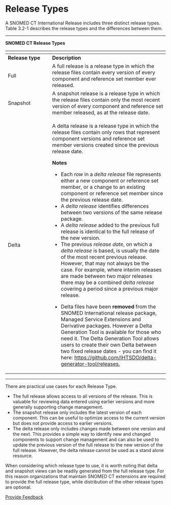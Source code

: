 # Release Types

A SNOMED CT International Release includes three distinct release types. Table 3.2-1 describes the release types and the differences between them.

***

**SNOMED CT Release Types**

<table data-header-hidden data-full-width="true"><thead><tr><th width="123.296875"></th><th></th></tr></thead><tbody><tr><td><strong>Release type</strong></td><td><strong>Description</strong></td></tr><tr><td>Full</td><td>A full release is a release type in which the release files contain every version of every component and reference set member ever released.</td></tr><tr><td>Snapshot</td><td>A snapshot release is a release type in which the release files contain only the most recent version of every component and reference set member released, as at the release date.</td></tr><tr><td>Delta</td><td><p>A delta release is a release type in which the release files contain only rows that represent component versions and reference set member versions created since the previous release date. </p><p></p><p><strong>Notes</strong></p><ul><li>Each <em>row</em> in a <em>delta release</em> file represents either a new component or reference set member, or a change to an existing component or reference set member since the previous release date.</li><li>A <em>delta release</em> identifies differences between two versions of the same release package. </li><li>A <em>delta release</em> added to the previous full release is identical to the full release of the new version.</li><li>The previous <em>release date</em>, on which a <em>delta release</em> is based, is usually the date of the most recent previous release. However, that may not always be the case. For example, where interim releases are made between two major releases there may be a combined <em>delta release</em> covering a period since a previous major release<em>.</em> </li></ul><ul><li>Delta files have been <strong>removed</strong> from the SNOMED International release package, Managed Service Extensions and Derivative packages.  However a Delta Generation Tool is available for those who need it. The Delta Generation Tool allows users to create their own Delta between two fixed release dates - you can find it here: <a href="https://github.com/IHTSDO/delta-generator-tool/releases">https://github.com/IHTSDO/delta-generator-tool/releases.</a></li></ul></td></tr></tbody></table>

***

There are practical use cases for each Release Type.

* The full release allows access to all versions of the release. This is valuable for reviewing data entered using earlier versions and more generally supporting change management.
* The snapshot release only includes the latest version of each component. This can be useful to optimize access to the current version but does not provide access to earlier versions.
* The delta release only includes changes made between one version and the next. This provides a simple way to identify new and changed components to support change management and can also be used to update the previous version of the full release to the new version of the full release. However, the delta release cannot be used as a stand alone resource.

When considering which release type to use, it is worth noting that delta and snapshot views can be readily generated from the full release type. For this reason organizations that maintain SNOMED CT extensions are required to provide the full release type, while distribution of the other release types are optional.






<a href="https://docs.google.com/forms/d/e/1FAIpQLScTmbZIf0UEQwYDkY27EEWBkaiYkHSbR0_9DmFrMLXoQLyL7Q/viewform?usp=pp_url&entry.1767247133=Release+File+Specification&entry.670899847=Release%20Types" class="button primary">Provide Feedback</a>
